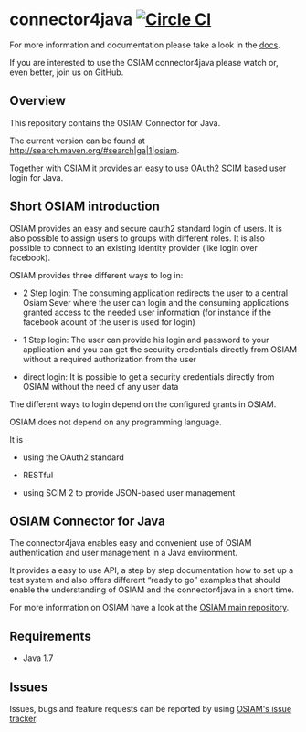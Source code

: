 # connector4java [![Circle CI](https://circleci.com/gh/osiam/connector4java.svg?style=svg)](https://circleci.com/gh/osiam/connector4java)

For more information and documentation please take a look in the
[docs](docs/README.md).

If you are interested to use the OSIAM connector4java please watch or, even
better, join us on GitHub.

## Overview

This repository contains the OSIAM Connector for Java.

The current version can be found at http://search.maven.org/#search|ga|1|osiam.

Together with OSIAM it provides an easy to use OAuth2 SCIM based user login for
Java.

## Short OSIAM introduction

OSIAM provides an easy and secure oauth2 standard login of users. It is also
possible to assign users to groups with different roles. It is also possible to
connect to an existing identity provider (like login over facebook).

OSIAM provides three different ways to log in:

- 2 Step login: The consuming application redirects the user to a central Osiam
  Sever where the user can login and the consuming applications granted access
  to the needed user information (for instance if the facebook acount of the
  user is used for login)

- 1 Step login: The user can provide his login and password to your application
  and you can get the security credentials directly from OSIAM without a
  required authorization from the user

- direct login: It is possible to get a security credentials directly from OSIAM
  without the need of any user data

The different ways to login depend on the configured grants in OSIAM.


OSIAM does not depend on any programming language.

It is

- using the OAuth2 standard

- RESTful

- using SCIM 2 to provide JSON-based user management

## OSIAM Connector for Java

The connector4java enables easy and convenient use of OSIAM authentication and
user management in a Java environment.

It provides a easy to use API, a step by step documentation how to set up a test
system and also offers different “ready to go” examples that should enable the
understanding of OSIAM and the connector4java in a short time.

For more information on OSIAM have a look at the
[OSIAM main repository](https://github.com/osiam/osiam).

## Requirements

* Java 1.7

## Issues

Issues, bugs and feature requests can be reported by using
[OSIAM's issue tracker](https://github.com/osiam/connector4java/issues).

